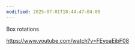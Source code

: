 ```yaml
---
modified: 2025-07-01T18:44:47-04:00
---
```




Box rotations

https://www.youtube.com/watch?v=FEyoaEibF08